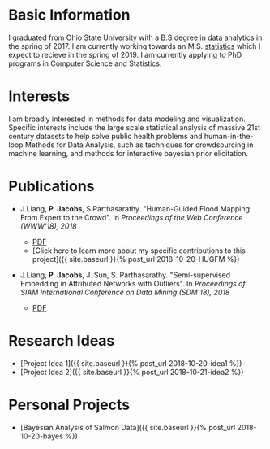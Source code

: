 # Basic Information

I graduated from Ohio State University with a B.S degree in [data analytics](https://data-analytics.osu.edu) in the spring of 2017. I am currently working towards an M.S. [statistics](https://stat.osu.edu) which I expect to recieve in the spring of 2019. I am currently applying to PhD programs in Computer Science and Statistics.

# Interests

I am broadly interested in methods for data modeling and visualization. Specific interests include the large scale statistical analysis of massive 21st century datasets to help solve public health problems and human-in-the-loop Methods for Data Analysis, such as techniques for crowdsourcing in machine learning, and methods for interactive bayesian prior elicitation.

# Publications

* J.Liang, **P. Jacobs**, S.Parthasarathy. "Human-Guided Flood Mapping: From Expert to the Crowd". In *Proceedings of the Web Conference (WWW'18), 2018*
	* [PDF](/assets/CHUG_FM.pdf)
	* [Click here to learn more about my specific contributions to this project]({{ site.baseurl }}{% post_url 2018-10-20-HUGFM %})

* J.Liang, **P. Jacobs**, J. Sun, S. Parthasarathy. "Semi-supervised Embedding in Attributed Networks with Outliers". In *Proceedings of SIAM International Conference on Data Mining (SDM'18), 2018*
	* [PDF](https://arxiv.org/pdf/1703.08100.pdf)

# Research Ideas

* [Project Idea 1]({{ site.baseurl }}{% post_url 2018-10-20-idea1 %})
* [Project Idea 2]({{ site.baseurl }}{% post_url 2018-10-21-idea2 %})

# Personal Projects

* [Bayesian Analysis of Salmon Data]({{ site.baseurl }}{% post_url 2018-10-20-bayes %})